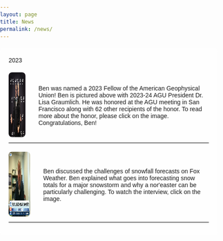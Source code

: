 ```yaml
---
layout: page
title: News
permalink: /news/
---
```


<style>
  @import url('https://fonts.googleapis.com/css2?family=Roboto:wght@700&display=swap'); /* Example of importing a Google Font */

  body {
    background: url('/assets/images/cloud.jpg') no-repeat center center fixed;
    background-size: cover;
    margin: 0;
    padding: 0;
    font-family: 'Arial', sans-serif; /* Default font for the page */
  }
  .navbar {
    margin-bottom: 0;
    border-bottom: none;
  }
  .page-content {
    padding-top: 0; /* Remove any top padding */
  }
  .page-content h1 {
    display: none; /* Hide the large title */
  }
  .container {
    background-color: rgba(255, 255, 255, 0.8);
    padding: 20px;
    border-radius: 8px;
    margin: 20px 0;
  }
  .custom-title {
    font-size: 25px;
    font-weight: bold;
    text-decoration: underline;
    margin-bottom: 20px;
  }
  .custom-description {
    margin-top: 10px;
    font-size: 16px;
  }
  .sub-container {
    display: flex;
    align-items: center; /* Center the text vertically */
    margin-top: 20px;
  }
  .sub-container img {
    width: 200px; /* Fixed width for the images */
    height: 150px; /* Fixed height for the images */
    border-radius: 8px;
  }
  .publication-text {
    font-size: 14px;
    margin-left: 20px;
    display: flex;
    align-items: center; /* Center text vertically */
    padding: 10px; /* Add padding to the text */
  }
  .publication-text a {
    text-decoration: none;
    color: inherit;
  }
  .underline {
    text-decoration: underline;
  }
  .bold {
    font-weight: bold;
  }
  .pad {
    margin-top: 10px;
  }
  .divider {
    border-top: 1px solid #000;
    width: 100%;
    margin: 10px 0;
  }
</style>

<div class="container">
  <div class="year-title">2023</div>
  <div class="sub-container">
    <a href="https://idsc.miami.edu/magazine/spring-2024/dr-ben-kirtman-honored-as-2023-agu-fellow/">
      <img src="/assets/images/ben_agu.jpg" alt="Ben Agu">
    </a>
    <div class="publication-text">
      Ben was named a 2023 Fellow of the American Geophysical Union! Ben is pictured above with 2023-24 AGU President Dr. Lisa Graumlich. He was honored at the AGU meeting in San Francisco along with 62 other recipients of the honor. To read more about the honor, please click on the image. Congratulations, Ben!
    </div>
  </div>
  <div class="divider"></div>
  <div class="sub-container">
    <a href="https://www.foxweather.com/watch/play-6f2936e47000b2b">
      <img src="/assets/images/ben_fw1.jpg" alt="Ben on Fox Weather">
    </a>
    <div class="publication-text">
      Ben discussed the challenges of snowfall forecasts on Fox Weather. Ben explained what goes into forecasting snow totals for a major snowstorm and why a nor'easter can be particularly challenging. To watch the interview, click on the image.
    </div>
  </div>
  <div class="divider"></div>
</div>
